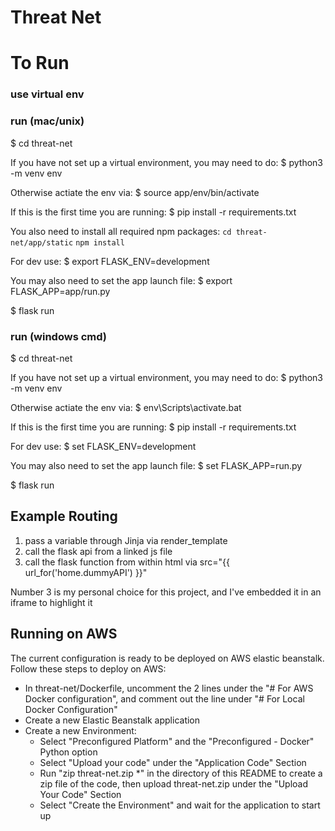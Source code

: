 # Threat Net

# To Run

### use virtual env
### run (mac/unix)

$ cd threat-net

If you have not set up a virtual environment, you may need to do:
$ python3 -m venv env

Otherwise actiate the env via:
$ source app/env/bin/activate

If this is the first time you are running:
$ pip install -r requirements.txt

You also need to install all required npm packages:
`cd threat-net/app/static`
`npm install`

For dev use:
$ export FLASK_ENV=development

You may also need to set the app launch file:
$ export FLASK_APP=app/run.py

$ flask run

### run (windows cmd)

$ cd threat-net

If you have not set up a virtual environment, you may need to do:
$ python3 -m venv env

Otherwise actiate the env via:
$ env\Scripts\activate.bat

If this is the first time you are running:
$ pip install -r requirements.txt

For dev use:
$ set FLASK_ENV=development

You may also need to set the app launch file:
$ set FLASK_APP=run.py

$ flask run

## Example Routing

1. pass a variable through Jinja via render_template
2. call the flask api from a linked js file
3. call the flask function from within html via src="{{ url_for('home.dummyAPI') }}"

Number 3 is my personal choice for this project, and I've embedded it in an iframe to highlight it


## Running on AWS
The current configuration is ready to be deployed on AWS elastic beanstalk. Follow these steps to deploy on AWS:
- In threat-net/Dockerfile, uncomment the 2 lines under the "# For AWS Docker configuration", and comment out the line under "# For Local Docker Configuration"
- Create a new Elastic Beanstalk application
- Create a new Environment:
	- Select "Preconfigured Platform" and the "Preconfigured - Docker" Python option
	- Select "Upload your code" under the "Application Code" Section
	- Run "zip threat-net.zip *" in the directory of this README to create a zip file of the code, then upload threat-net.zip under the "Upload Your Code" Section
	- Select "Create the Environment" and wait for the application to start up
